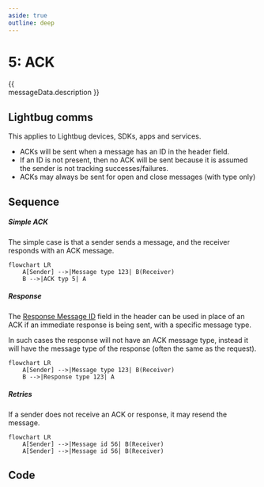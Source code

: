 ```yaml
---
aside: true
outline: deep
---
```


<script setup>
import { data as protocolData } from '../../../yaml-data.data.ts'
import { computed } from 'vue'
import { useMessageSections } from '../../../composables/useMessageSections.js'

const messageId = 5
const messageData = computed(() => protocolData?.messages?.[messageId])
const { hasHeader, hasPayload, hasExamples } = useMessageSections(messageId, protocolData)
</script>

# 5: ACK

<span v-if="messageData?.description" style="white-space: pre-line;">{{ messageData.description }}</span>

## Lightbug comms

This applies to Lightbug devices, SDKs, apps and services.

 - ACKs will be sent when a message has an ID in the header field.
 - If an ID is not present, then no ACK will be sent because it is assumed the sender is not tracking successes/failures.
 - ACKs may always be sent for open and close messages (with type only) <!-- Currently the case for P1 comms-->

<template v-if="hasHeader">

## Header

<HeaderSection :messageId="messageId" :yamlData="protocolData" />

</template>

<template v-if="hasPayload">

## Payload

<PayloadSection :messageId="messageId" :yamlData="protocolData" />

</template>

<template v-if="hasExamples">

## Examples

<ExamplesSection :messageId="messageId" :yamlData="protocolData" />

</template>

## Sequence

##### Simple ACK

The simple case is that a sender sends a message, and the receiver responds with an ACK message.

```mermaid
flowchart LR
    A[Sender] -->|Message type 123| B(Receiver)
    B -->|ACK typ 5| A
```

##### Response

The [Response Message ID](../protocol/headers#_3-response-message-id) field in the header can be used in place of an ACK if an immediate response is being sent, with a specific message type.

In such cases the response will not have an ACK message type, instead it will have the message type of the response (often the same as the request).

```mermaid
flowchart LR
    A[Sender] -->|Message type 123| B(Receiver)
    B -->|Response type 123| A
```

##### Retries

If a sender does not receive an ACK or response, it may resend the message.

```mermaid
flowchart LR
    A[Sender] -->|Message id 56| B(Receiver)
    A[Sender] -->|Message id 56| B(Receiver)
```

## Code

<CodeSection :messageId="messageId" :yamlData="protocolData" />
